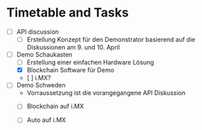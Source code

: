 # Timetable and Tasks

* [ ] API discussion
  * [ ] Erstellung Konzept für den Demonstrator basierend auf die Diskussionen am 9. und 10. April
* [ ] Demo Schaukasten
  * [ ] Erstellung einer einfachen Hardware Lösung
  * [x] Blockchain Software für Demo
  * [ ] i.MX?
* [ ] Demo Schweden 
  * Vorraussetzung ist die vorangegangene API Diskussion 
  * [ ] Blockchain auf i.MX
  * [ ] Auto auf i.MX


